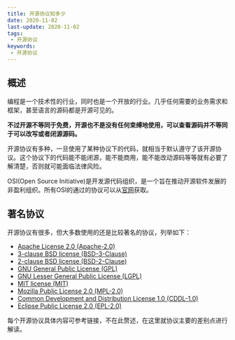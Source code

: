 ```yaml
---
title: 开源协议知多少
date: 2020-11-02
last-update: 2020-11-02
tags:
 - 开源协议
keywords:
 - 开源协议
---
```


## 概述

编程是一个技术性的行业，同时也是一个开放的行业。几乎任何需要的业务需求和框架，甚至语言的源码都是开源可见的。

**不过开源不等同于免费，开源也不是没有任何束缚地使用，可以查看源码并不等同于可以改写或者闭源源码。**

开源协议有多种，一旦使用了某种协议下的代码，就相当于默认遵守了该开源协议。这个协议下的代码能不能闭源，能不能商用，能不能改动源码等等就有必要了解清楚，否则就可能面临法律风险。

OSI(Open Source Initiative)是开发源代码组织，是一个旨在推动开源软件发展的非盈利组织。所有OSI的通过的协议可以从[官网](https://opensource.org/licenses)获取。

## 著名协议

开源协议有很多，但大多数使用的还是比较著名的协议，列举如下：

- [Apache License 2.0 (Apache-2.0)](https://opensource.org/licenses/Apache-2.0)
- [3-clause BSD license (BSD-3-Clause)](https://opensource.org/licenses/BSD-3-Clause)
- [2-clause BSD license (BSD-2-Clause)](https://opensource.org/licenses/BSD-2-Clause)
- [GNU General Public License (GPL)](https://opensource.org/licenses/gpl-license)
- [GNU Lesser General Public License (LGPL)](https://opensource.org/licenses/lgpl-license)
- [MIT license (MIT)](https://opensource.org/licenses/MIT)
- [Mozilla Public License 2.0 (MPL-2.0)](https://opensource.org/licenses/MPL-2.0)
- [Common Development and Distribution License 1.0 (CDDL-1.0)](https://opensource.org/licenses/CDDL-1.0)
- [Eclipse Public License 2.0 (EPL-2.0)](https://opensource.org/licenses/EPL-2.0)

每个开源协议具体内容可参考链接，不在此赘述，在这里就协议主要的差别点进行解读。









